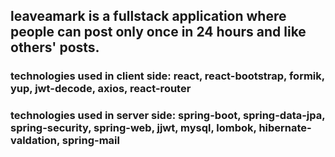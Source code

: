 ## leaveamark is a fullstack application where people can post only once in 24 hours and like others' posts.


### technologies used in client side: react, react-bootstrap, formik, yup, jwt-decode, axios, react-router
### technologies used in server side: spring-boot, spring-data-jpa, spring-security, spring-web, jjwt, mysql, lombok, hibernate-valdation, spring-mail
